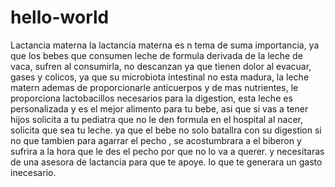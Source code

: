 # hello-world
Lactancia materna
la lactancia materna es n tema de suma importancia, ya que  los bebes que consumen leche de formula derivada de la leche de vaca, sufren al consumirla, no descanzan ya que tienen dolor al evacuar, gases y colicos, ya que su microbiota intestinal no esta madura, la leche matern ademas de proporcionarle anticuerpos y de mas nutrientes, le proporciona lactobacillos necesarios para la digestion, esta leche es personalizada y es el mejor alimento para tu bebe, 
asi que si vas a tener hijos solicita a tu pediatra que no le den formula en el hospital al nacer, solicita que sea  tu leche. ya que el bebe no solo batallra con su digestion si no que tambien para agarrar el pecho , se acostumbrara a  el biberon y sufrira  a la hora que le des el pecho por que no lo va a querer. y necesitaras de una asesora de lactancia para que te apoye. lo  que te generara un gasto inecesario.
